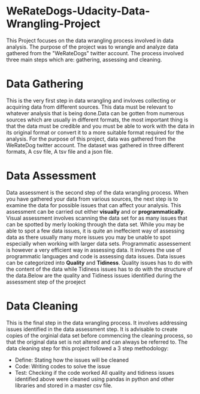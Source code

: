 # WeRateDogs-Udacity-Data-Wrangling-Project
This Project focuses on the data wrangling process involved in data analysis.  The purpose of the project was to wrangle and analyze data gathered from the "WeRateDogs" twitter account. The process involved three main steps which are: gathering, assessing and cleaning.
# Data Gathering
This is the very first step in data wrangling and invloves collecting or acquiring data from different sources. This data must be relevant to whatever analysis that is being done.Data can be gotten from numerous sources which are usually in different formats, the most important thing is that the data must be credible and you must be able to work with the data in its original format or convert it to a more suitable format required for the analysis.
For the purpose of this project, data was gathered from the WeRateDog twitter account. The dataset was gathered in three different formats, A csv file, A tsv file and a json file. 
# Data Assessment
Data assessment is the second step of the data wrangling process. When you have gathered your data from various sources, the next step is to examine the data for possible issues that can affect your analysis. This assessment can be carried out either **visually** and or **programmatically**.
Visual assessment involves scanning the data set for as many issues that can be spotted by merly looking through the data set. While you may be able to spot a few data issues, it is quite an ineffecient way of assessing data as there usually many more issues you may be unable to spot especially when working with larger data sets.
Programmatic assessement is however a very efficient way in assessing data. It invloves the use of programmatic languages and code is assessing data issues.
Data issues can be categorized into **Quality** and **Tidiness**.
Quality issues has to do with the content of the data while Tidiness issues has to do with the structure of the data.Below are the quality and Tidiness issues identified during the assessment step of the proeject
# Data Cleaning
This is the final step in the data wrangling process. It involves addressing issues identified in the data assessment step. 
It is advisable to create copies of the orginial data set before commencing the cleaning process, so that the original data set is not altered and can always be referred to.
The data cleaning step for this project followed a 3 step methodology:
- Define: Stating how the issues will be cleaned
- Code: Writing codes to solve the issue
- Test: Checking if the code worked
All quality and tidiness issues identified above were cleaned using pandas in python and other libraries and stored in a master csv file.
